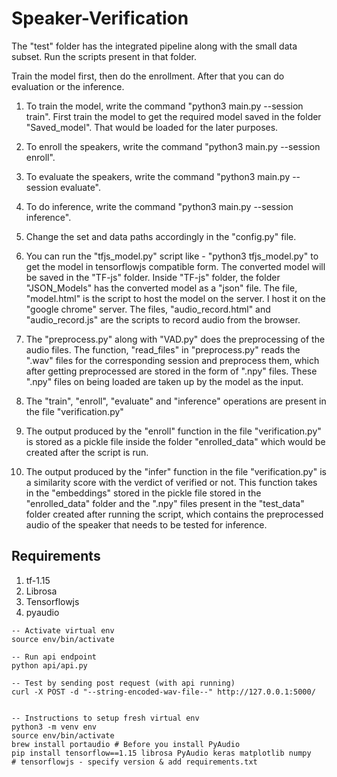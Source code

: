 # Speaker-Verification

The "test" folder has the integrated pipeline along with the small data subset. Run the scripts present in that folder.

Train the model first, then do the enrollment. After that you can do evaluation or the inference.

1. To train the model, write the command "python3 main.py --session train". First train the model to get the required model saved in the folder "Saved_model". That would be loaded for the later purposes.

2. To enroll the speakers, write the command "python3 main.py --session enroll".

3. To evaluate the speakers, write the command "python3 main.py --session evaluate".

4. To do inference, write the command "python3 main.py --session inference".

5. Change the set and data paths accordingly in the "config.py" file.

6. You can run the "tfjs_model.py" script like - "python3 tfjs_model.py" to get the model in tensorflowjs compatible form. The converted model will be saved in the "TF-js" folder. Inside "TF-js" folder, the folder "JSON_Models" has the converted model as a "json" file. The file, "model.html" is the script to host the model on the server. I host it on the "google chrome" server. The files, "audio_record.html" and "audio_record.js" are the scripts to record audio from the browser.

7. The "preprocess.py" along with "VAD.py" does the preprocessing of the audio files. The function, "read_files" in "preprocess.py" reads the ".wav" files for the corresponding session and preprocess them, which after getting preprocessed are stored in the form of ".npy" files. These ".npy" files on being loaded are taken up by the model as the input.

8. The "train", "enroll", "evaluate" and "inference" operations are present in the file "verification.py"

9. The output produced by the "enroll" function in the file "verification.py" is stored as a pickle file inside the folder "enrolled_data" which would be created after the script is run.

10. The output produced by the "infer" function in the file "verification.py" is a similarity score with the verdict of verified or not. This function takes in the "embeddings" stored in the pickle file stored in the "enrolled_data" folder and the ".npy" files present in the "test_data" folder created after running the script, which contains the preprocessed audio of the speaker that needs to be tested for inference.


## Requirements

1. tf-1.15
2. Librosa
3. Tensorflowjs
4. pyaudio

```
-- Activate virtual env
source env/bin/activate

-- Run api endpoint
python api/api.py 

-- Test by sending post request (with api running)
curl -X POST -d "--string-encoded-wav-file--" http://127.0.0.1:5000/ 


-- Instructions to setup fresh virtual env
python3 -m venv env
source env/bin/activate
brew install portaudio # Before you install PyAudio
pip install tensorflow==1.15 librosa PyAudio keras matplotlib numpy
# tensorflowjs - specify version & add requirements.txt

```